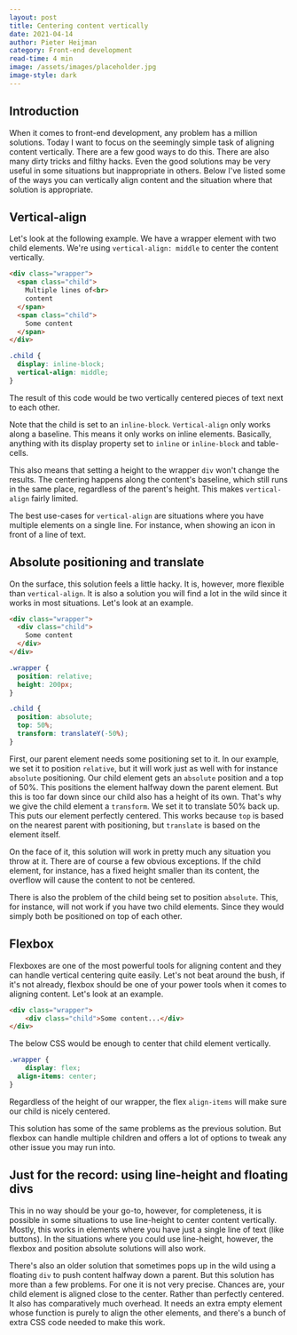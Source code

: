 ```yaml
---
layout: post
title: Centering content vertically
date: 2021-04-14
author: Pieter Heijman
category: Front-end development
read-time: 4 min
image: /assets/images/placeholder.jpg
image-style: dark
---
```


## **Introduction**

When it comes to front-end development, any problem has a million solutions. Today I want to focus on the seemingly simple task of aligning content vertically. There are a few good ways to do this. There are also many dirty tricks and filthy hacks. Even the good solutions may be very useful in some situations but inappropriate in others. Below I've listed some of the ways you can vertically align content and the situation where that solution is appropriate.

## **Vertical-align**

Let's look at the following example. We have a wrapper element with two child elements. We're using `vertical-align: middle` to center the content vertically.

```html
<div class="wrapper">
  <span class="child">
    Multiple lines of<br>
    content
  </span>
  <span class="child">
    Some content
  </span>
</div>
```

```css
.child {
  display: inline-block;
  vertical-align: middle;
}
```

The result of this code would be two vertically centered pieces of text next to each other. 

Note that the child is set to an `inline-block`. `Vertical-align` only works along a baseline. This means it only works on inline elements. Basically, anything with its display property set to `inline` or `inline-block` and table-cells. 

This also means that setting a height to the wrapper `div` won't change the results. The centering happens along the content's baseline, which still runs in the same place, regardless of the parent's height. This makes `vertical-align` fairly limited. 

The best use-cases for `vertical-align` are situations where you have multiple elements on a single line. For instance, when showing an icon in front of a line of text. 

## **Absolute positioning and translate**

On the surface, this solution feels a little hacky. It is, however, more flexible than `vertical-align`. It is also a solution you will find a lot in the wild since it works in most situations. Let's look at an example.

```html
<div class="wrapper">
  <div class="child">
    Some content
  </div>
</div>
```

```css
.wrapper {
  position: relative;
  height: 200px;
}

.child {
  position: absolute;
  top: 50%;
  transform: translateY(-50%);
}
```

First, our parent element needs some positioning set to it. In our example, we set it to position `relative`, but it will work just as well with for instance `absolute` positioning. Our child element gets an `absolute` position and a top of 50%. This positions the element halfway down the parent element. But this is too far down since our child also has a height of its own. That's why we give the child element a `transform`. We set it to translate 50% back up. This puts our element perfectly centered. This works because `top` is based on the nearest parent with positioning, but `translate` is based on the element itself.

On the face of it, this solution will work in pretty much any situation you throw at it. There are of course a few obvious exceptions. If the child element, for instance, has a fixed height smaller than its content, the overflow will cause the content to not be centered.

There is also the problem of the child being set to position `absolute`. This, for instance, will not work if you have two child elements. Since they would simply both be positioned on top of each other. 

## **Flexbox**

Flexboxes are one of the most powerful tools for aligning content and they can handle vertical centering quite easily. Let's not beat around the bush, if it's not already, flexbox should be one of your power tools when it comes to aligning content. Let's look at an example. 

```html
<div class="wrapper">
	<div class="child">Some content...</div>
</div>
```

The below CSS would be enough to center that child element vertically.

```css
.wrapper {
	display: flex;
  align-items: center;
}
```

Regardless of the height of our wrapper, the flex `align-items` will make sure our child is nicely centered.

This solution has some of the same problems as the previous solution. But flexbox can handle multiple children and offers a lot of options to tweak any other issue you may run into.  

## **Just for the record: using line-height and floating divs**

This in no way should be your go-to, however, for completeness, it is possible in some situations to use line-height to center content vertically. Mostly, this works in elements where you have just a single line of text (like buttons). In the situations where you could use line-height, however, the flexbox and position absolute solutions will also work.

There's also an older solution that sometimes pops up in the wild using a floating `div` to push content halfway down a parent. But this solution has more than a few problems. For one it is not very precise. Chances are, your child element is aligned close to the center. Rather than perfectly centered. It also has comparatively much overhead. It needs an extra empty element whose function is purely to align the other elements, and there's a bunch of extra CSS code needed to make this work.
